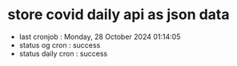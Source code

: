 # store covid daily api as json data

- last cronjob : Monday, 28 October 2024 01:14:05
- status og cron : success
- status daily cron : success
      
      